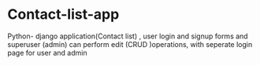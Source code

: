 # Contact-list-app
Python- django application(Contact list) , user login and signup forms and superuser (admin) can perform edit (CRUD )operations, with seperate login page for user and admin
